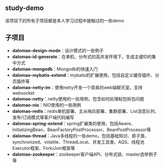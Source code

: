 ## study-demo
该项目下的所有子项目都是本人学习过程中接触过的一些demo

## 子项目
* **dalomao-design-mode**：设计模式的一些例子
* **dalomao-id-generate**：在单机、分布式的高并发环境下，生成主键ID的集中方式
* **dalomao-mongodb**：Mongodb的快速入门
* **dalomao-mybatis-extend**：mybatis的扩展使用，包括自定义缓存插件、分页插件等
* **dalomao-netty-im**：使用netty开发一个简易的web端聊天室，支持websocket
* **dalomao-netty**：netty使用的一些用例，包含如何处理粘包拆包问题
* **dalomao-nio**：NIO使用的一些用例
* **dalomao-redis**：redis单机部署、主从哨兵部署、集群部署、List消息队列、发布/订阅模式等客户端代码编写
* **dalomao-spring-extend**：spring扩展类的使用，包括Aware、InitializingBean、BeanFactoryPostProcessor、BeanPostProcessor等
* **dalomao-thread**：Java多线程的一些demo，包括基础知识、原子类、synchronized、volatile、ThreadLocal、并发工具类、AQS、线程池Executor框架、Fork/Join框架等
* **dalomao-zookeeper**：zookeeper客户端API、分布式锁、master选举例子等
